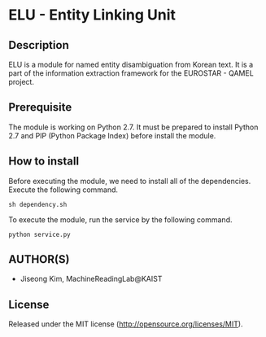 # ELU - Entity Linking Unit

Description
-----
ELU is a module for named entity disambiguation from Korean text. It is a part of the information extraction framework for the EUROSTAR - QAMEL project.

Prerequisite
-----
The module is working on Python 2.7. It must be prepared to install Python 2.7 and PIP (Python Package Index) before install the module.

How to install
-----
Before executing the module, we need to install all of the dependencies.
Execute the following command.

```
sh dependency.sh
```

To execute the module, run the service by the following command.

```
python service.py
```

AUTHOR(S)
---------
* Jiseong Kim, MachineReadingLab@KAIST

License
-------
Released under the MIT license (http://opensource.org/licenses/MIT).